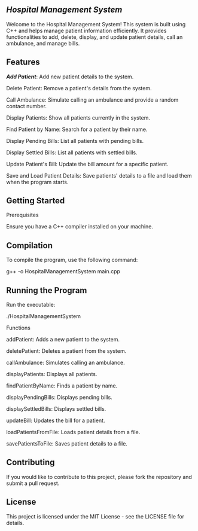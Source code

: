 
## *Hospital Management System*

Welcome to the Hospital Management System! This system is built using C++ and helps manage patient information efficiently. It provides functionalities to add, delete, display, and update patient details, call an ambulance, and manage bills.

## **Features**
***Add Patient***: Add new patient details to the system.

Delete Patient: Remove a patient's details from the system.

Call Ambulance: Simulate calling an ambulance and provide a random contact number.

Display Patients: Show all patients currently in the system.

Find Patient by Name: Search for a patient by their name.

Display Pending Bills: List all patients with pending bills.

Display Settled Bills: List all patients with settled bills.

Update Patient's Bill: Update the bill amount for a specific patient.

Save and Load Patient Details: Save patients' details to a file and load them when the program starts.


## Getting Started

Prerequisites

Ensure you have a C++ compiler installed on your machine.


## Compilation

To compile the program, use the following command:

g++ -o HospitalManagementSystem main.cpp


## Running the Program

Run the executable:

./HospitalManagementSystem

Functions

addPatient: Adds a new patient to the system.

deletePatient: Deletes a patient from the system.

callAmbulance: Simulates calling an ambulance.

displayPatients: Displays all patients.

findPatientByName: Finds a patient by name.

displayPendingBills: Displays pending bills.

displaySettledBills: Displays settled bills.

updateBill: Updates the bill for a patient.

loadPatientsFromFile: Loads patient details from a file.

savePatientsToFile: Saves patient details to a file.


## Contributing

If you would like to contribute to this project, please fork the repository and submit a pull request.


## License

This project is licensed under the MIT License - see the LICENSE file for details.
